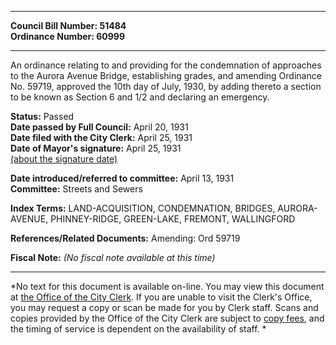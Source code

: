 * * * * *  
  
**Council Bill Number: [](#h0)[](#h2)51484**   
**Ordinance Number: 60999**  
  
* * * * *  
  
An ordinance relating to and providing for the condemnation of approaches to the Aurora Avenue Bridge, establishing grades, and amending Ordinance No. 59719, approved the 10th day of July, 1930, by adding thereto a section to be known as Section 6 and 1/2 and declaring an emergency.  
  
**Status:** Passed   
**Date passed by Full Council:** April 20, 1931   
**Date filed with the City Clerk:** April 25, 1931   
**Date of Mayor's signature:** April 25, 1931   
[(about the signature date)](/~public/approvaldate.htm)   
  
  
**Date introduced/referred to committee:** April 13, 1931   
**Committee:** Streets and Sewers   
  
**Index Terms:** LAND-ACQUISITION, CONDEMNATION, BRIDGES, AURORA-AVENUE, PHINNEY-RIDGE, GREEN-LAKE, FREMONT, WALLINGFORD  
  
**References/Related Documents:** Amending: Ord 59719  
  
**Fiscal Note:** *(No fiscal note available at this time)*  
  
* * * * *  
  
*No text for this document is available on-line. You may view this document at [the Office of the City Clerk](http://www.seattle.gov/leg/clerk/contactUs.htm). If you are unable to visit the Clerk's Office, you may request a copy or scan be made for you by Clerk staff. Scans and copies provided by the Office of the City Clerk are subject to [copy fees](http://clerk.seattle.gov/~public/clerkfees.htm), and the timing of service is dependent on the availability of staff. *  
  
  
